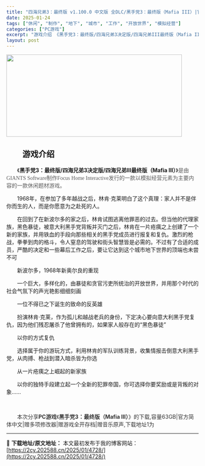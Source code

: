 ```yaml
---
title: "四海兄弟3：最终版 v1.100.0 中文版 全DLC/黑手党3：最终版（Mafia III）|官方简体中文|赠多项修改器|赠游戏全开存档|赠音乐原声|阿里云盘/百度网盘/天翼云"
date: 2025-01-24
tags: ["休闲", "制作", "地下", "城市", "工作", "开放世界", "模拟经营"]
categories: ["PC游戏"]
excerpt: "游戏介绍 《黑手党3：最终版/四海兄弟3决定版/四海兄弟III最终版（Mafia III）》是由GIANTS Software制作Focus Home Interactive发行的一款以模拟经营元素为主要内容的一款休闲题材游戏。 1968年，在参加了多年越战之后，林肯·克莱明白了这个真理：家人并不是&hellip;"
layout: post
---
```


<img class="aligncenter size-full wp-image-5092" src="https://2cy.202588.cn/wp-content/uploads/2025/01/202501260156168.webp" alt="" width="460" height="215" />
<h2 style="white-space: normal; text-indent: 2em;">游戏介绍</h2>
<p style="white-space: normal; text-indent: 2em;"><span style="background-color: #ffffff;">《<strong>黑手党3：最终版/四海兄弟3决定版/四海兄弟III最终版（Mafia III）</strong>》<span style="color: #595959; font-family: 'Microsoft YaHei'; white-space: pre-wrap;">是由GIANTS Software制作Focus Home Interactive发行的一款以模拟经营元素为主要内容的一款休闲题材游戏。</span></span></p>
<p style="white-space: normal; text-indent: 2em;">1968年，在参加了多年越战之后，林肯·克莱明白了这个真理：家人并不是伴你而生的人，而是你愿意为之赴死的人。</p>
<p style="white-space: normal; text-indent: 2em;">在回到了在新波尔多的家之后，林肯试图逃离他罪恶的过去。但当他的代理家族，黑色暴徒，被意大利黑手党背叛并灭门之后，林肯在一片疮痍之上创建了一个新的家族，并用铁血的手段向那些相关的黑手党成员进行报复和复仇。激烈的枪战，拳拳到肉的格斗，令人窒息的驾驶和街头智慧皆是必需的。不过有了合适的成员，严酷的决定和一些幕后工作之后，要让它达到这个城市地下世界的顶端也未尝不可</p>
<p style="white-space: normal; text-indent: 2em;">新波尔多，1968年新奥尔良的重现</p>
<p style="white-space: normal; text-indent: 2em;">一个巨大，多样化的，由暴徒和贪官污吏所统治的开放世界，并用那个时代的社会气氛下的声光艳影细细刻画</p>
<p style="white-space: normal; text-indent: 2em;">一位不得已之下诞生的致命的反英雄</p>
<p style="white-space: normal; text-indent: 2em;">扮演林肯·克莱，作为孤儿和越战老兵的身份，下定决心要向意大利黑手党复仇，因为他们残忍屠杀了他曾拥有的，如果家人般存在的“黑色暴徒”</p>
<p style="white-space: normal; text-indent: 2em;">以你的方式复仇</p>
<p style="white-space: normal; text-indent: 2em;">选择属于你的游玩方式，利用林肯的军队训练背景，收集情报击倒意大利黑手党，从肉搏、枪战到潜入暗杀皆为你选</p>
<p style="white-space: normal; text-indent: 2em;">从一片疮痍之上崛起的新家族</p>
<p style="white-space: normal; text-indent: 2em;">以你的独特手段建立起一个全新的犯罪帝国，你可选择你要奖励或是背叛的对象……</p>
&nbsp;
<p style="white-space: normal; text-indent: 2em;"><span style="color: #333333; text-indent: 2em; background-color: #ffffff;">本次分享<strong>PC游戏</strong>《</span><strong style="color: #333333; text-indent: 2em; background-color: #ffffff;">黑手党3：最终版（Mafia III）</strong><span style="color: #333333; text-indent: 2em; background-color: #ffffff;">》的</span><span style="color: #333333; text-indent: 2em; background-color: #ffffff;">下载,容量63GB|官方简体中文|赠多项修改器|赠游戏全开存档|赠音乐原声,</span><span style="color: #333333; text-indent: 28px; background-color: #ffffff;">下载地址1为</span></p>

---
📖 **下载地址/原文地址：** 本文最初发布于我的博客网站：[https://2cy.202588.cn/2025/01/4728/](https://2cy.202588.cn/2025/01/4728/)
